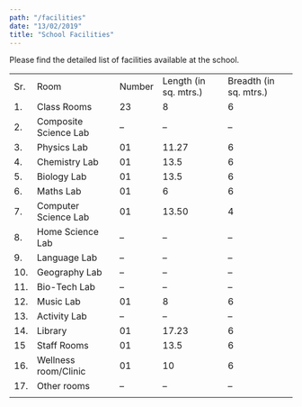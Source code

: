 ```yaml
---
path: "/facilities"
date: "13/02/2019"
title: "School Facilities"
---
```


Please find the detailed list of facilities available at the school.

|     |                       |        |                       |                        |
| --- | --------------------- | ------ | --------------------- | ---------------------- |
| Sr. | Room                  | Number | Length (in sq. mtrs.) | Breadth (in sq. mtrs.) |
| 1.  | Class Rooms           | 23     | 8                     | 6                      |
| 2.  | Composite Science Lab | –      | –                     | –                      |
| 3.  | Physics Lab           | 01     | 11.27                 | 6                      |
| 4.  | Chemistry Lab         | 01     | 13.5                  | 6                      |
| 5.  | Biology Lab           | 01     | 13.5                  | 6                      |
| 6.  | Maths Lab             | 01     | 6                     | 6                      |
| 7.  | Computer Science Lab  | 01     | 13.50                 | 4                      |
| 8.  | Home Science Lab      | –      | –                     | –                      |
| 9.  | Language Lab          | –      | –                     | –                      |
| 10. | Geography Lab         | –      | –                     | –                      |
| 11. | Bio-Tech Lab          | –      | –                     | –                      |
| 12. | Music Lab             | 01     | 8                     | 6                      |
| 13. | Activity Lab          | –      | –                     | –                      |
| 14. | Library               | 01     | 17.23                 | 6                      |
| 15  | Staff Rooms           | 01     | 13.5                  | 6                      |
| 16. | Wellness room/Clinic  | 01     | 10                    | 6                      |
| 17. | Other rooms           | –      | –                     | –                      |
|     |                       |        |                       |                        |
